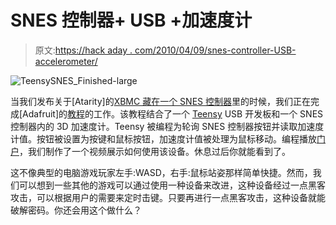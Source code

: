 # SNES 控制器+ USB +加速度计

> 原文:[https://hack aday . com/2010/04/09/snes-controller-USB-accelerometer/](https://hackaday.com/2010/04/09/snes-controller-usb-accelerometer/)

![](../Images/9227ae178d1452732a975ee451c91787.png "TeensySNES_Finished-large")

当我们发布关于[Atarity]的[XBMC 藏在一个 SNES 控制器](http://hackaday.com/2010/03/23/xbmc-hiding-in-an-snes-controller/)里的时候，我们正在完成[Adafruit]的[教程](http://www.adafruit.com/blog/2010/04/09/how-to-make-a-usb-game-pad-with-tilt-accelerometer-mouse/)的工作。该教程结合了一个 [Teensy](http://pjrc.com/teensy/index.html) USB 开发板和一个 SNES 控制器内的 3D 加速度计。Teensy 被编程为轮询 SNES 控制器按钮并读取加速度计值。按钮被设置为按键和鼠标按钮，加速度计值被处理为鼠标移动。编程播放[门户](http://orange.half-life2.com/portal.html)，我们制作了一个视频展示如何使用该设备。休息过后你就能看到了。

这不像典型的电脑游戏玩家左手:WASD，右手:鼠标站姿那样简单快捷。然而，我们可以想到一些其他的游戏可以通过使用一种设备来改进，这种设备经过一点黑客攻击，可以根据用户的需要来定时击键。只要再进行一点黑客攻击，这种设备就能破解密码。你还会用这个做什么？